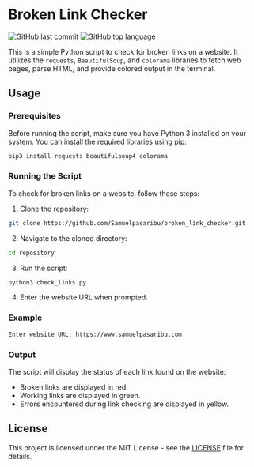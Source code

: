 # Broken Link Checker

![GitHub last commit](https://img.shields.io/github/last-commit/username/repository)
![GitHub top language](https://img.shields.io/github/languages/top/username/repository)

This is a simple Python script to check for broken links on a website. It utilizes the `requests`, `BeautifulSoup`, and `colorama` libraries to fetch web pages, parse HTML, and provide colored output in the terminal.

## Usage

### Prerequisites

Before running the script, make sure you have Python 3 installed on your system. You can install the required libraries using pip:

```bash
pip3 install requests beautifulsoup4 colorama
```

### Running the Script

To check for broken links on a website, follow these steps:

1. Clone the repository:

```bash
git clone https://github.com/Samuelpasaribu/broken_link_checker.git
```

2. Navigate to the cloned directory:

```bash
cd repository
```

3. Run the script:

```bash
python3 check_links.py
```

4. Enter the website URL when prompted.

### Example

```bash
Enter website URL: https://www.samuelpasaribu.com
```

### Output

The script will display the status of each link found on the website:

- Broken links are displayed in red.
- Working links are displayed in green.
- Errors encountered during link checking are displayed in yellow.

## License

This project is licensed under the MIT License - see the [LICENSE](LICENSE) file for details.
